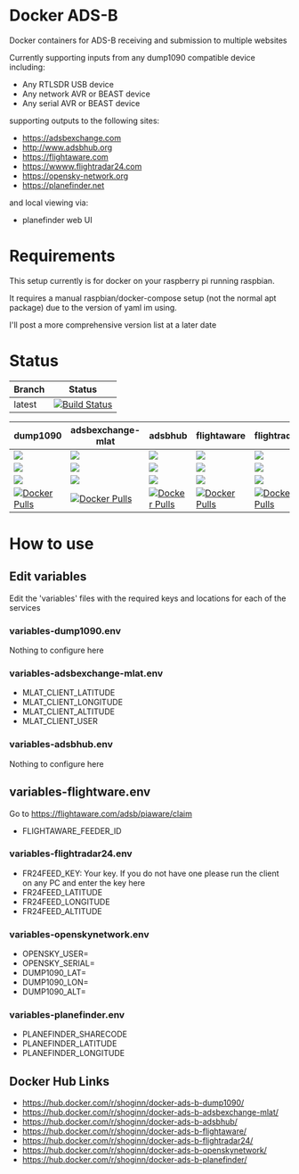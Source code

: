 # Docker ADS-B
Docker containers for ADS-B receiving and submission to multiple websites

Currently supporting inputs from any dump1090 compatible device including:
* Any RTLSDR USB device
* Any network AVR or BEAST device
* Any serial AVR or BEAST device

supporting outputs to the following sites:
* https://adsbexchange.com
* http://www.adsbhub.org
* https://flightaware.com
* https://wwww.flightradar24.com
* https://opensky-network.org
* https://planefinder.net

and local viewing via:
* planefinder web UI

# Requirements

This setup currently is for docker on your raspberry pi running raspbian.

It requires a manual raspbian/docker-compose setup (not the normal apt package) due to the version of yaml im using.

I'll post a more comprehensive version list at a later date

# Status
| Branch | Status |
|--------|--------|
| latest | [![Build Status](https://travis-ci.org/ShoGinn/docker-ads-b.svg?branch=latest)](https://travis-ci.org/ShoGinn/docker-ads-b) |

| dump1090 | adsbexchange-mlat | adsbhub | flightaware | flightradar24 | openskynetwork | planefinder |
|----------|-------------------|---------|-------------|---------------|----------------|-------------|
| [![](https://images.microbadger.com/badges/image/shoginn/docker-ads-b-dump1090.svg)](https://microbadger.com/images/shoginn/docker-ads-b-dump1090)   | [![](https://images.microbadger.com/badges/image/shoginn/docker-ads-b-adsbexchange-mlat.svg)](https://microbadger.com/images/shoginn/docker-ads-b-adsbexchange-mlat)   | [![](https://images.microbadger.com/badges/image/shoginn/docker-ads-b-adsbhub.svg)](https://microbadger.com/images/shoginn/docker-ads-b-adsbhub)   | [![](https://images.microbadger.com/badges/image/shoginn/docker-ads-b-flightaware.svg)](https://microbadger.com/images/shoginn/docker-ads-b-flightaware)   | [![](https://images.microbadger.com/badges/image/shoginn/docker-ads-b-flightradar24.svg)](https://microbadger.com/images/shoginn/docker-ads-b-flightradar24)   | [![](https://images.microbadger.com/badges/image/shoginn/docker-ads-b-openskynetwork.svg)](https://microbadger.com/images/shoginn/docker-ads-b-openskynetwork)   | [![](https://images.microbadger.com/badges/image/shoginn/docker-ads-b-planefinder.svg)](https://microbadger.com/images/shoginn/docker-ads-b-planefinder)   |
| [![](https://images.microbadger.com/badges/version/shoginn/docker-ads-b-dump1090.svg)](https://microbadger.com/images/shoginn/docker-ads-b-dump1090) | [![](https://images.microbadger.com/badges/version/shoginn/docker-ads-b-adsbexchange-mlat.svg)](https://microbadger.com/images/shoginn/docker-ads-b-adsbexchange-mlat) | [![](https://images.microbadger.com/badges/version/shoginn/docker-ads-b-adsbhub.svg)](https://microbadger.com/images/shoginn/docker-ads-b-adsbhub) | [![](https://images.microbadger.com/badges/version/shoginn/docker-ads-b-flightaware.svg)](https://microbadger.com/images/shoginn/docker-ads-b-flightaware) | [![](https://images.microbadger.com/badges/version/shoginn/docker-ads-b-flightradar24.svg)](https://microbadger.com/images/shoginn/docker-ads-b-flightradar24) | [![](https://images.microbadger.com/badges/version/shoginn/docker-ads-b-openskynetwork.svg)](https://microbadger.com/images/shoginn/docker-ads-b-openskynetwork) | [![](https://images.microbadger.com/badges/version/shoginn/docker-ads-b-planefinder.svg)](https://microbadger.com/images/shoginn/docker-ads-b-planefinder) |
| [![](https://images.microbadger.com/badges/commit/shoginn/docker-ads-b-dump1090.svg)](https://microbadger.com/images/shoginn/docker-ads-b-dump1090)  | [![](https://images.microbadger.com/badges/commit/shoginn/docker-ads-b-adsbexchange-mlat.svg)](https://microbadger.com/images/shoginn/docker-ads-b-adsbexchange-mlat)  | [![](https://images.microbadger.com/badges/commit/shoginn/docker-ads-b-adsbhub.svg)](https://microbadger.com/images/shoginn/docker-ads-b-adsbhub)  | [![](https://images.microbadger.com/badges/commit/shoginn/docker-ads-b-flightaware.svg)](https://microbadger.com/images/shoginn/docker-ads-b-flightaware)  | [![](https://images.microbadger.com/badges/commit/shoginn/docker-ads-b-flightradar24.svg)](https://microbadger.com/images/shoginn/docker-ads-b-flightradar24)  | [![](https://images.microbadger.com/badges/commit/shoginn/docker-ads-b-openskynetwork.svg)](https://microbadger.com/images/shoginn/docker-ads-b-openskynetwork)  | [![](https://images.microbadger.com/badges/commit/shoginn/docker-ads-b-planefinder.svg)](https://microbadger.com/images/shoginn/docker-ads-b-planefinder)  |
| [![Docker Pulls](https://img.shields.io/docker/pulls/shoginn/docker-ads-b-dump1090.svg)](https://hub.docker.com/r/shoginn/docker-ads-b-dump1090/)    | [![Docker Pulls](https://img.shields.io/docker/pulls/shoginn/docker-ads-b-adsbexchange-mlat.svg)](https://hub.docker.com/r/shoginn/docker-ads-b-adsbexchange-mlat/)    | [![Docker Pulls](https://img.shields.io/docker/pulls/shoginn/docker-ads-b-adsbhub.svg)](https://hub.docker.com/r/shoginn/docker-ads-b-adsbhub/)    | [![Docker Pulls](https://img.shields.io/docker/pulls/shoginn/docker-ads-b-flightaware.svg)](https://hub.docker.com/r/shoginn/docker-ads-b-flightaware/)    | [![Docker Pulls](https://img.shields.io/docker/pulls/shoginn/docker-ads-b-flightradar24.svg)](https://hub.docker.com/r/shoginn/docker-ads-b-flightradar24/)    | [![Docker Pulls](https://img.shields.io/docker/pulls/shoginn/docker-ads-b-openskynetwork.svg)](https://hub.docker.com/r/shoginn/docker-ads-b-openskynetwork/)    | [![Docker Pulls](https://img.shields.io/docker/pulls/shoginn/docker-ads-b-planefinder.svg)](https://hub.docker.com/r/shoginn/docker-ads-b-planefinder/)    |

# How to use
## Edit variables
Edit the 'variables' files with the required keys and locations for each of the services

### variables-dump1090.env
Nothing to configure here

### variables-adsbexchange-mlat.env
* MLAT_CLIENT_LATITUDE
* MLAT_CLIENT_LONGITUDE
* MLAT_CLIENT_ALTITUDE
* MLAT_CLIENT_USER

### variables-adsbhub.env
Nothing to configure here

## variables-flightware.env
Go to https://flightaware.com/adsb/piaware/claim
* FLIGHTAWARE_FEEDER_ID

### variables-flightradar24.env
* FR24FEED_KEY: Your key. If you do not have one please run the client on any PC and enter the key here
* FR24FEED_LATITUDE
* FR24FEED_LONGITUDE
* FR24FEED_ALTITUDE

### variables-openskynetwork.env
* OPENSKY_USER=
* OPENSKY_SERIAL=
* DUMP1090_LAT=
* DUMP1090_LON=
* DUMP1090_ALT=

### variables-planefinder.env
* PLANEFINDER_SHARECODE
* PLANEFINDER_LATITUDE
* PLANEFINDER_LONGITUDE

## Docker Hub Links
* https://hub.docker.com/r/shoginn/docker-ads-b-dump1090/
* https://hub.docker.com/r/shoginn/docker-ads-b-adsbexchange-mlat/
* https://hub.docker.com/r/shoginn/docker-ads-b-adsbhub/
* https://hub.docker.com/r/shoginn/docker-ads-b-flightaware/
* https://hub.docker.com/r/shoginn/docker-ads-b-flightradar24/
* https://hub.docker.com/r/shoginn/docker-ads-b-openskynetwork/
* https://hub.docker.com/r/shoginn/docker-ads-b-planefinder/
